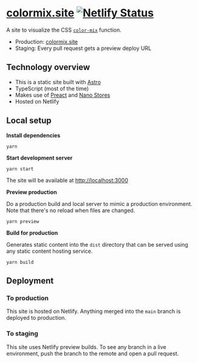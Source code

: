 # [colormix.site](https://www.colormix.site) [![Netlify Status](https://api.netlify.com/api/v1/badges/375eb780-e886-40ed-bbb1-d47ec261388f/deploy-status)](https://app.netlify.com/sites/color-mix-site/deploys)

A site to visualize the CSS [`color-mix`](https://developer.mozilla.org/en-US/docs/Web/CSS/color_value/color-mix) function.

- Production: [colormix.site](https://www.colormix.site)
- Staging: Every pull request gets a preview deploy URL

## Technology overview

- This is a static site built with [Astro](https://astro.build/)
- TypeScript (most of the time)
- Makes use of [Preact](https://preactjs.com) and [Nano Stores](https://github.com/nanostores/nanostores)
- Hosted on Netlify

## Local setup

**Install dependencies**

```
yarn
```

**Start development server**

```
yarn start
```

The site will be available at [http://localhost:3000](http://localhost:3000)

**Preview production**

Do a production build and local server to mimic a production environment. Note that there's no reload when files are changed.

```
yarn preview
```

**Build for production**

Generates static content into the `dist` directory that can be served using any static content hosting service.

```
yarn build
```

## Deployment

### To production

This site is hosted on Netlify. Anything merged into the `main` branch is deployed to production.

### To staging

This site uses Netlify preview builds. To see any branch in a live environment, push the branch to the remote and open a pull request.
